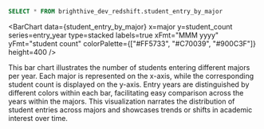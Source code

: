 ```sql student_entry_by_major
SELECT * FROM brighthive_dev_redshift.student_entry_by_major
```

<BarChart
    data={student_entry_by_major}
    x=major
    y=student_count
    series=entry_year
    type=stacked
    labels=true
    xFmt="MMM yyyy"
    yFmt="student count"
    colorPalette={["#FF5733", "#C70039", "#900C3F"]}
    height=400
/>

This bar chart illustrates the number of students entering different majors per year. Each major is represented on the x-axis, while the corresponding student count is displayed on the y-axis. Entry years are distinguished by different colors within each bar, facilitating easy comparison across the years within the majors. This visualization narrates the distribution of student entries across majors and showcases trends or shifts in academic interest over time.